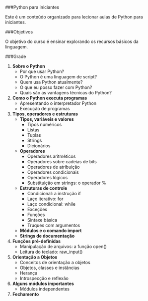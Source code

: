 ###Python para iniciantes

Este é um conteúdo organizado para lecionar aulas de   Python para iniciantes.

###Objetivos

O objetivo do curso é ensinar explorando os recursos básicos da linguagem.

###Grade

1. **Sobre o Python**
	- Por que usar Python?
	- O Python é uma linguagem de script?
	- Quem usa Python atualmente?
	- O que eu posso fazer com Python?
	- Quais são as vantagens técnicas do Python?
2. **Como o Python executa programas**
	- Apresentando o interpretador Python
	- Execução de programas
3. **Tipos, operadores e estruturas**
	- **Tipos, variáveis e valores**
		- Tipos numéricos
		- Listas
		- Tuplas
		- Strings
		- Dicionários
	- **Operadores**
		- Operadores aritméticos
		- Operadores sobre cadeias de bits
		- Operadores de atribuição
		- Operadores condicionais
		- Operadores lógicos
		- Substituição em strings: o operador %
	- **Estruturas de controle**
		- Condicional: a instrução if
		- Laço iterativo: for
		- Laço condicional: while
		- Exceções
		- Funções
		- Sintaxe básica
		- Truques com argumentos
	- **Módulos e o comando import**
	- **Strings de documentação**
4. **Funções pré-definidas**
	- Manipulação de arquivos: a função open()
	- Leitura do teclado: raw_input()
5. **Orientação a Objetos**
	- Conceitos de orientação a objetos
	- Objetos, classes e instâncias
	- Herança
	- Introspecção e reflexão
6. **Alguns módulos importantes**
	- Módulos independentes
7. **Fechamento**
